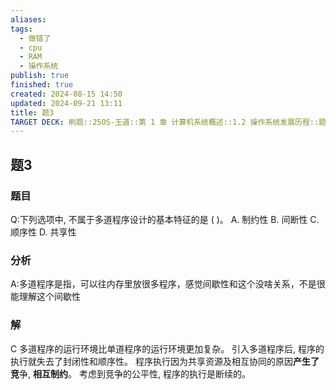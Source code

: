 ```yaml
---
aliases: 
tags:
  - 做错了
  - cpu
  - RAM
  - 操作系统
publish: true
finished: true
created: 2024-08-15 14:50
updated: 2024-09-21 13:11
title: 题3
TARGET DECK: 刷题::25OS-王道::第 1 章 计算机系统概述::1.2 操作系统发展历程::题3
---
```

## 题3
### 题目
Q:下列选项中, 不属于多道程序设计的基本特征的是 ( )。
A. 制约性 B. 间断性 C. 顺序性 D. 共享性
### 分析
A:多道程序是指，可以往内存里放很多程序，感觉间歇性和这个没啥关系，不是很能理解这个间歇性
### 解
C
多道程序的运行环境比单道程序的运行环境更加复杂。
引入多道程序后, 程序的执行就失去了封闭性和顺序性。
程序执行因为共享资源及相互协同的原因**产生了竞**争, **相互制约**。
考虑到竞争的公平性, 程序的执行是断续的。

